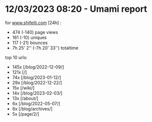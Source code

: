 # 12/03/2023 08:20 - Umami report
for www.shifeiti.com [24h] :

 - 474 (-140) page views
 - 161 (-10) uniques
 - 117 (-21) bounces
 - 7h 25' 2'' (-7h 20' 33'') totaltime


top 10 urls:
 - 145x [/blog/2022-12-09/]
 - 121x [/]
 - 74x [/blog/2023-01-12/]
 - 29x [/blog/2022-12-22/]
 - 15x [/wiki/]
 - 14x [/blog/2023-02-03/]
 - 13x [/about/]
 - 6x [/blog/2022-05-07/]
 - 6x [/blog/archives/]
 - 5x [/page/2/]



